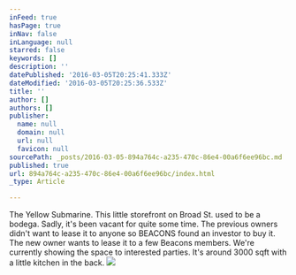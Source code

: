 ```yaml
---
inFeed: true
hasPage: true
inNav: false
inLanguage: null
starred: false
keywords: []
description: ''
datePublished: '2016-03-05T20:25:41.333Z'
dateModified: '2016-03-05T20:25:36.533Z'
title: ''
author: []
authors: []
publisher:
  name: null
  domain: null
  url: null
  favicon: null
sourcePath: _posts/2016-03-05-894a764c-a235-470c-86e4-00a6f6ee96bc.md
published: true
url: 894a764c-a235-470c-86e4-00a6f6ee96bc/index.html
_type: Article

---
```

The Yellow Submarine. This little storefront on Broad St. used to be a bodega. Sadly, it's been vacant for quite some time. The previous owners didn't want to lease it to anyone so BEACONS found an investor to buy it.  The new owner wants to lease it to a few Beacons members.  We're currently showing the space to interested parties.  It's around 3000 sqft with a little kitchen in the back.  ![](https://the-grid-user-content.s3-us-west-2.amazonaws.com/db6ddb84-fc08-4c00-abba-4fb28f0dc8dd.png)